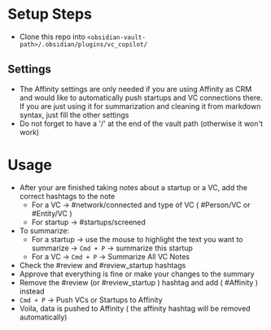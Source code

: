 # Setup Steps
- Clone this repo into `<obsidian-vault-path>/.obsidian/plugins/vc_copilot/`

## Settings
- The Affinity settings are only needed if you are using Affinity as CRM and would like to automatically push startups and VC connections there. If you are just using it for summarization and cleaning it from markdown syntax, just fill the other settings
- Do not forget to have a '/' at the end of the vault path (otherwise it won't work)

# Usage
- After your are finished taking notes about a startup or a VC, add the correct hashtags to the note
	- For a VC -> #network/connected  and type of VC ( #Person/VC or #Entity/VC )
	- For startup -> #startups/screened 
- To summarize:
	- For a startup -> use the mouse to highlight the text you want to summarize -> `Cmd + P` -> summarize this startup
	- For a VC -> `Cmd + P` -> Summarize All VC Notes
- Check the #review and #review_startup hashtags
- Approve that everything is fine or make your changes to the summary
- Remove the #review (or #review_startup ) hashtag and add ( #Affinity ) instead
- `Cmd + P` -> Push VCs or Startups to Affinity
- Voila, data is pushed to Affinity ( the affinity hashtag will be removed automatically)
